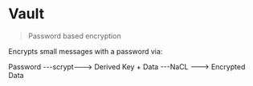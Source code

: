 # Vault

> Password based encryption

Encrypts small messages with a password via:

Password ---scrypt---> Derived Key + Data ---NaCL ---> Encrypted Data
